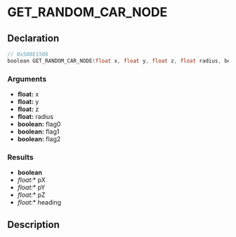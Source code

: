 # GET_RANDOM_CAR_NODE

## Declaration
```cpp
// 0x588E1506
boolean GET_RANDOM_CAR_NODE(float x, float y, float z, float radius, boolean flag0, boolean flag1, boolean flag2, float* pX, float* pY, float* pZ, float* heading);
```

### Arguments
- **float:** x
- **float:** y
- **float:** z
- **float:** radius
- **boolean:** flag0
- **boolean:** flag1
- **boolean:** flag2

### Results
- **boolean**
- **float*:** pX
- **float*:** pY
- **float*:** pZ
- **float*:** heading

## Description
